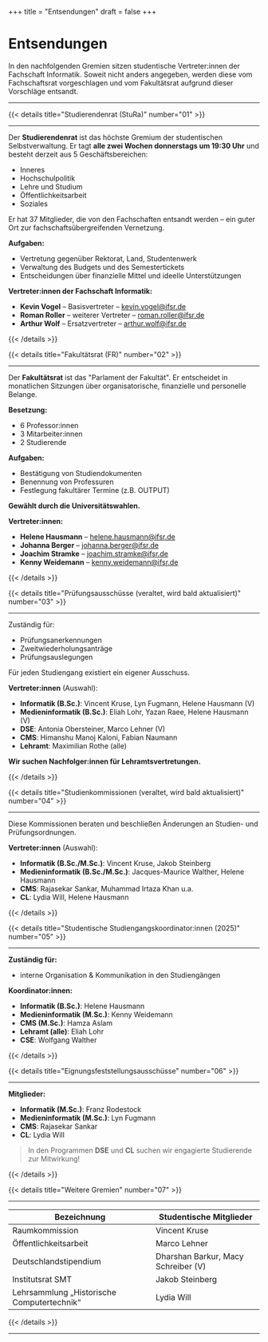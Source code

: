 +++
title = "Entsendungen"
draft = false
+++

# Entsendungen

In den nachfolgenden Gremien sitzen studentische Vertreter:innen der Fachschaft Informatik. Soweit nicht anders angegeben, werden diese vom Fachschaftsrat vorgeschlagen und vom Fakultätsrat aufgrund dieser Vorschläge entsandt.

---

{{< details
title="Studierendenrat (StuRa)"
number="01" >}}

---

Der **Studierendenrat** ist das höchste Gremium der studentischen Selbstverwaltung. Er tagt **alle zwei Wochen donnerstags um 19:30 Uhr** und besteht derzeit aus 5 Geschäftsbereichen:

- Inneres
- Hochschulpolitik
- Lehre und Studium
- Öffentlichkeitsarbeit
- Soziales

Er hat 37 Mitglieder, die von den Fachschaften entsandt werden – ein guter Ort zur fachschaftsübergreifenden Vernetzung.

**Aufgaben:**
- Vertretung gegenüber Rektorat, Land, Studentenwerk
- Verwaltung des Budgets und des Semestertickets
- Entscheidungen über finanzielle Mittel und ideelle Unterstützungen

**Vertreter:innen der Fachschaft Informatik:**
- **Kevin Vogel** – Basisvertreter – [kevin.vogel@ifsr.de](mailto:kevin.vogel@ifsr.de)
- **Roman Roller** – weiterer Vertreter – [roman.roller@ifsr.de](mailto:roman.roller@ifsr.de)
- **Arthur Wolf** – Ersatzvertreter – [arthur.wolf@ifsr.de](mailto:arthur.wolf@ifsr.de)

{{< /details >}}

{{< details
title="Fakultätsrat (FR)"
number="02" >}}

---

Der **Fakultätsrat** ist das "Parlament der Fakultät". Er entscheidet in monatlichen Sitzungen über organisatorische, finanzielle und personelle Belange.

**Besetzung:**
- 6 Professor:innen
- 3 Mitarbeiter:innen
- 2 Studierende

**Aufgaben:**
- Bestätigung von Studiendokumenten
- Benennung von Professuren
- Festlegung fakultärer Termine (z.B. OUTPUT)

**Gewählt durch die Universitätswahlen.**

**Vertreter:innen:**
- **Helene Hausmann** – [helene.hausmann@ifsr.de](mailto:helene.hausmann@ifsr.de)
- **Johanna Berger** – [johanna.berger@ifsr.de](mailto:johanna.berger@ifsr.de)
- **Joachim Stramke** – [joachim.stramke@ifsr.de](mailto:joachim.stramke@ifsr.de)
- **Kenny Weidemann** – [kenny.weidemann@ifsr.de](mailto:kenny.weidemann@ifsr.de)

{{< /details >}}

{{< details
title="Prüfungsausschüsse (veraltet, wird bald aktualisiert)"
number="03" >}}

---

Zuständig für:
- Prüfungsanerkennungen
- Zweitwiederholungsanträge
- Prüfungsauslegungen

Für jeden Studiengang existiert ein eigener Ausschuss.

**Vertreter:innen** (Auswahl):

- **Informatik (B.Sc.)**: Vincent Kruse, Lyn Fugmann, Helene Hausmann (V)
- **Medieninformatik (B.Sc.)**: Eliah Lohr, Yazan Raee, Helene Hausmann (V)
- **DSE**: Antonia Obersteiner, Marco Lehner (V)
- **CMS**: Himanshu Manoj Kaloni, Fabian Naumann
- **Lehramt**: Maximilian Rothe (alle)

**Wir suchen Nachfolger:innen für Lehramtsvertretungen.**

{{< /details >}}

{{< details
title="Studienkommissionen (veraltet, wird bald aktualisiert)"
number="04" >}}

---

Diese Kommissionen beraten und beschließen Änderungen an Studien- und Prüfungsordnungen.

**Vertreter:innen** (Auswahl):

- **Informatik (B.Sc./M.Sc.)**: Vincent Kruse, Jakob Steinberg
- **Medieninformatik (B.Sc./M.Sc.)**: Jacques-Maurice Walther, Helene Hausmann
- **CMS**: Rajasekar Sankar, Muhammad Irtaza Khan u.a.
- **CL**: Lydia Will, Helene Hausmann

{{< /details >}}

{{< details
title="Studentische Studiengangskoordinator:innen (2025)"
number="05" >}}

---

**Zuständig für:**
- interne Organisation & Kommunikation in den Studiengängen

**Koordinator:innen:**
- **Informatik (B.Sc.)**: Helene Hausmann
- **Medieninformatik (M.Sc.)**: Kenny Weidemann
- **CMS (M.Sc.)**: Hamza Aslam
- **Lehramt (alle)**: Eliah Lohr
- **CSE**: Wolfgang Walther

{{< /details >}}

{{< details
title="Eignungsfeststellungsausschüsse"
number="06" >}}

---

**Mitglieder:**
- **Informatik (M.Sc.)**: Franz Rodestock
- **Medieninformatik (M.Sc.)**: Lyn Fugmann
- **CMS**: Rajasekar Sankar
- **CL**: Lydia Will

> In den Programmen **DSE** und **CL** suchen wir engagierte Studierende zur Mitwirkung!

{{< /details >}}

{{< details
title="Weitere Gremien"
number="07" >}}

---

| Bezeichnung                                | Studentische Mitglieder             |
|--------------------------------------------|-------------------------------------|
| Raumkommission                             | Vincent Kruse                       |
| Öffentlichkeitsarbeit                      | Marco Lehner                        |
| Deutschlandstipendium                      | Dharshan Barkur, Macy Schreiber (V) |
| Institutsrat SMT                           | Jakob Steinberg                     |
| Lehrsammlung „Historische Computertechnik“ | Lydia Will                          |

{{< /details >}}

---